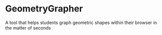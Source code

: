 # GeometryGrapher
A tool that helps students graph geometric shapes within their browser in the matter of seconds
